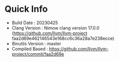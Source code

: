 # Quick Info
* Build Date : 20230425
* Clang Version : Nimow clang version 17.0.0 (https://github.com/llvm/llvm-project faa2d69e462146543e168cc6c36a28a7e238ecce)
* Binutils Version : master
* Compiled Based : https://github.com/llvm/llvm-project/commit/faa2d69e

